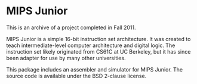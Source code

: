 MIPS Junior
==========

This is an archive of a project completed in Fall 2011.

MIPS Junior is a simple 16-bit instruction set architecture. It was created to teach intermediate-level computer architecture and digital logic. The instruction set likely originated from CS61C at UC Berkeley, but it has since been adapter for use by many other universities.

This package includes an assembler and simulator for MIPS Junior. The source code is available under the BSD 2-clause license.

